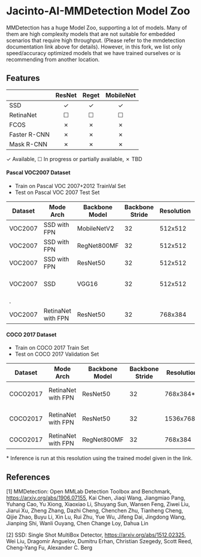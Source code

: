 # Jacinto-AI-MMDetection Model Zoo

MMDetection has a huge Model Zoo, supporting a lot of models. Many of them are high complexity models that are not suitable for embedded scenarios that require high throughput. (Please refer to the mmdetection documentation link above for details). However, in this fork, we list only speed/accuracy optimized models that we have trained ourselves or is recommending from another location.

## Features

|                    | ResNet   | Reget    | MobileNet|
|--------------------|:--------:|:--------:|:--------:|
| SSD                | ✓        | ✓        | ✓        |
| RetinaNet          | ☐        | ☐        | ☐        |
| FCOS               | ✗        | ✗        | ✗        |
| Faster R-CNN       | ✗        | ✗        | ✗        |
| Mask R-CNN         | ✗        | ✗        | ✗        |

✓ Available, ☐ In progress or partially available, ✗ TBD

#### Pascal VOC2007 Dataset
- Train on Pascal VOC 2007+2012 TrainVal Set
- Test on Pascal VOC 2007 Test Set

|Dataset    |Mode Arch         |Backbone Model |Backbone Stride|Resolution |MeanAP50 (mAP%)|Giga MACS|Model Config File               |Pre-training|Download |
|---------  |----------        |-----------    |-------------- |-----------|--------      |------- |----------                        |-----------|---
|VOC2007    |SSD with FPN      |MobileNetV2    |32             |512x512    |76.1          |2.21    |configs/ssd/ ssd_mobilenet_fpn.py |ImageNet   |[link](https://bitbucket.itg.ti.com/projects/JACINTO-AI/repos/jacinto-ai-modelzoo/browse/pytorch/vision/object_detection/mmdetection/ssd/20200612-051942_ssd512_mobilenetv2_fpn) |
|VOC2007    |SSD with FPN      |RegNet800MF    |32             |512x512    |79.7          |5.64    |configs/ssd/ ssd_regnet_fpn.py    |ImageNet   |[link](https://bitbucket.itg.ti.com/projects/JACINTO-AI/repos/jacinto-ai-modelzoo/browse/pytorch/vision/object_detection/mmdetection/ssd/20200611-200124_ssd512_regnet800mf_fpn_bgr) |
|VOC2007    |SSD with FPN      |ResNet50       |32             |512x512    |80.5          |27.1    |configs/ssd/ ssd_resnet_fpn.py    |ImageNet   |[link](https://bitbucket.itg.ti.com/projects/JACINTO-AI/repos/jacinto-ai-modelzoo/browse/pytorch/vision/object_detection/mmdetection/ssd/20200614-234748_ssd512_resnet_fpn) |
|VOC2007    |SSD               |VGG16          |32             |512x512    |              |90.39   |mmdetection/ configs/pascal_voc/ ssd512_voc0712.py|ImageNet|[link](https://github.com/open-mmlab/mmdetection/tree/master/configs/pascal_voc)|
|.
|VOC2007    |RetinaNet with FPN|ResNet50       |32             |768x384    |81.6          |61.24   |configs/retinanet retinanet_resnet_fpn_bgr.py|COCO   |   |

#### COCO 2017 Dataset
- Train on COCO 2017 Train Set
- Test on COCO 2017 Validation Set

|Dataset    |Mode Arch         |Backbone Model  |Backbone Stride|Resolution |AP [0.5:0.95]% |MeanAP50 (mAP%)|Giga MACS|Model Config File                                         |Pre-training|Download |
|---------  |----------        |-----------     |-------------- |-----------|--------       |---            |------- |----------                                                 |----       |---      |
|COCO2017   |RetinaNet with FPN|ResNet50        |32             |768x384*   |29.0           |45.3           |        |mmdetection/ configs/retinanet/ retinanet_r50_fpn_1x_coco.py|ImageNet   |[link](https://github.com/open-mmlab/mmdetection/tree/master/configs/retinanet)|
|COCO2017   |RetinaNet with FPN|ResNet50        |32             |1536x768*  |36.1           |54.9           |        |mmdetection/ configs/retinanet/ retinanet_r50_fpn_1x_coco.py|ImageNet   |[link](https://github.com/open-mmlab/mmdetection/tree/master/configs/atss)      |
|COCO2017   |RetinaNet with FPN|RegNet800MF     |32             |768x384    |               |               |        |configs/retinanet/ retinanet_regnet_fpn_bgr.py             |ImageNet   |         |

\* Inference is run at this resolution using the trained model given in the link.

## References

[1] MMDetection: Open MMLab Detection Toolbox and Benchmark, https://arxiv.org/abs/1906.07155, Kai Chen, Jiaqi Wang, Jiangmiao Pang, Yuhang Cao, Yu Xiong, Xiaoxiao Li, Shuyang Sun, Wansen Feng, Ziwei Liu, Jiarui Xu, Zheng Zhang, Dazhi Cheng, Chenchen Zhu, Tianheng Cheng, Qijie Zhao, Buyu Li, Xin Lu, Rui Zhu, Yue Wu, Jifeng Dai, Jingdong Wang, Jianping Shi, Wanli Ouyang, Chen Change Loy, Dahua Lin

[2] SSD: Single Shot MultiBox Detector, https://arxiv.org/abs/1512.02325, Wei Liu, Dragomir Anguelov, Dumitru Erhan, Christian Szegedy, Scott Reed, Cheng-Yang Fu, Alexander C. Berg